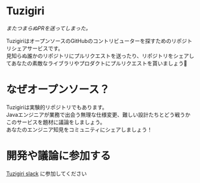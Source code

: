 # Tuzigiri
*またつまらぬPRを送ってしまった。*

TuzigiriはオープンソースのGitHubのコントリビューターを探すためのリポジトリシェアサービスです。  
見知らぬ誰かのリポジトリにプルリクエストを送ったり、リポジトリをシェアしてあなたの素敵なライブラリやプロダクトにプルリクエストを貰いましょう🎉

# なぜオープンソース？
Tuzigiriは実験的リポジトリでもあります。  
Javaエンジニアが業務で出会う無理な仕様変更、難しい設計たちとどう戦うかこのサービスを題材に議論をしましょう。  
あなたのエンジニア知見をコミュニティにシェアしましょう！

# 開発や議論に参加する

[Tuzigiri slack](https://join.slack.com/t/tuzigiri/shared_invite/enQtNDM2MTcyNzE2MzIzLWMwM2I1YmNjMzE0ODc4ZGJjY2FmY2MyOTA4NWE3NjdhNzk4YzI5OGFkNmM5ZGViODI1YmE3ZWExNTEyN2RjNDI) に参加してください